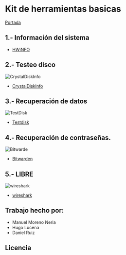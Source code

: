 # Kit de herramientas basicas
[Portada](/imagenes/software-.1)
## 1.- Información del sistema
 - [HWiNFO]()


## 2.- Testeo disco
![CrystalDiskInfo](/Imagenes/CrystalDiskInfo.jpeg)

- [CrystalDiskInfo](/programa/testeo.md)
## 3.- Recuperación de datos
![TestDisk](/Imagenes/TestDisk-logo.svg.png)

- [Testdisk](/programa/recuperacion.md)
## 4.- Recuperación de contraseñas.
![Bitwarde](/Imagenes/bitwarden.png)

- [Bitwarden](/programa/contraseña.md)
## 5.- LIBRE
![wireshark](/Imagenes/wireshark.jpeg)

- [wireshark](/programa/libre1.md)

## Trabajo hecho por:
- Manuel Moreno Neria
- Hugo Lucena
- Daniel Ruiz

## Licencia
